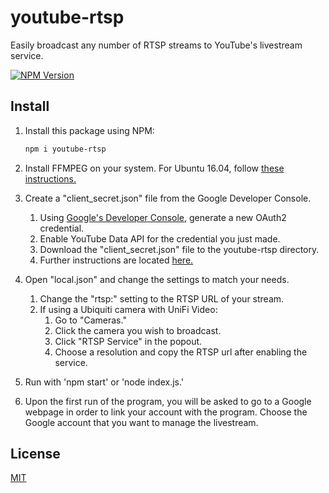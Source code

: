 # youtube-rtsp
Easily broadcast any number of RTSP streams to YouTube's livestream service.

[![NPM Version][npm-image]][npm-url]

## Install

1. Install this package using NPM:
	```bash
	npm i youtube-rtsp
	```
2. Install FFMPEG on your system. For Ubuntu 16.04, follow [these instructions.](http://ubuntuhandbook.org/index.php/2016/09/install-ffmpeg-3-1-ubuntu-16-04-ppa/)

3. Create a "client_secret.json" file from the Google Developer Console.
	1. Using [Google's Developer Console,](https://console.developers.google.com/projectselector/apis/credentials) generate a new OAuth2 credential.
	2. Enable YouTube Data API for the credential you just made.
	3. Download the "client_secret.json" file to the youtube-rtsp directory.
	4. Further instructions are located [here.](https://developers.google.com/youtube/v3/live/registering_an_application)

4. Open "local.json" and change the settings to match your needs.
	1. Change the "rtsp:" setting to the RTSP URL of your stream.
	2. If using a Ubiquiti camera with UniFi Video:
		1. Go to "Cameras."
		2. Click the camera you wish to broadcast.
		3. Click "RTSP Service" in the popout.
		4. Choose a resolution and copy the RTSP url after enabling the service.
	
5. Run with 'npm start' or 'node index.js.'

6. Upon the first run of the program, you will be asked to go to a Google webpage in order to link your account with the program. Choose the Google account that you want to manage the livestream.

## License

[MIT](http://vjpr.mit-license.org)

[npm-image]: https://img.shields.io/npm/v/youtube-rtsp.svg
[npm-url]: https://www.npmjs.com/package/youtube-rtsp
